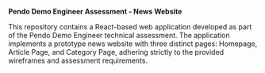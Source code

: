 **Pendo Demo Engineer Assessment - News Website**

This repository contains a React-based web application developed as part of the Pendo Demo Engineer technical assessment. The application implements a prototype news website with three distinct pages: Homepage, Article Page, and Category Page, adhering strictly to the provided wireframes and assessment requirements.

